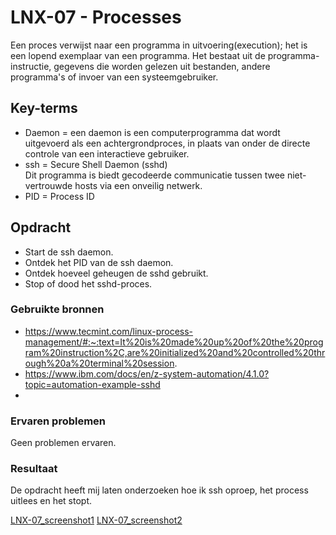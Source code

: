 # LNX-07 - Processes
Een proces verwijst naar een programma in uitvoering(execution); het is een lopend exemplaar van een programma. Het bestaat uit de programma-instructie, gegevens die worden gelezen uit bestanden, andere programma's of invoer van een systeemgebruiker.

## Key-terms
-   Daemon  =   een daemon is een computerprogramma dat wordt uitgevoerd als een achtergrondproces, in plaats van onder de directe controle van een interactieve gebruiker.
-   ssh = Secure Shell Daemon (sshd)  
 Dit programma is biedt gecodeerde communicatie tussen twee niet-vertrouwde hosts via een onveilig netwerk.
 -  PID = Process ID  
 
## Opdracht  
-   Start de ssh daemon.  
-   Ontdek het PID van de ssh daemon.  
-   Ontdek hoeveel geheugen de sshd gebruikt.  
-   Stop of dood het sshd-proces.

### Gebruikte bronnen
-   https://www.tecmint.com/linux-process-management/#:~:text=It%20is%20made%20up%20of%20the%20program%20instruction%2C,are%20initialized%20and%20controlled%20through%20a%20terminal%20session.  
-   https://www.ibm.com/docs/en/z-system-automation/4.1.0?topic=automation-example-sshd  
-   

### Ervaren problemen
Geen problemen ervaren.

### Resultaat
De opdracht heeft mij laten onderzoeken hoe ik ssh oproep, het process uitlees en het stopt.

[LNX-07_screenshot1](https://github.com/JamalTadrous/cloud-6-repo-JamalTadrous/blob/main/00_includes/LNX-07%20Processes%20ssh%20daemon%201.jpg)
[LNX-07_screenshot2](https://github.com/JamalTadrous/cloud-6-repo-JamalTadrous/blob/main/00_includes/LNX-07%20Processes%20ssh%20daemon%202%20-%20kill%20ssh%20pid_inactive.jpg)